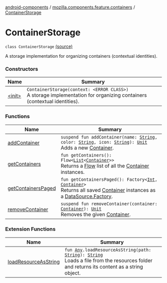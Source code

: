 [android-components](../../index.md) / [mozilla.components.feature.containers](../index.md) / [ContainerStorage](./index.md)

# ContainerStorage

`class ContainerStorage` [(source)](https://github.com/mozilla-mobile/android-components/blob/master/components/feature/containers/src/main/java/mozilla/components/feature/containers/ContainerStorage.kt#L20)

A storage implementation for organizing containers (contextual identities).

### Constructors

| Name | Summary |
|---|---|
| [&lt;init&gt;](-init-.md) | `ContainerStorage(context: <ERROR CLASS>)`<br>A storage implementation for organizing containers (contextual identities). |

### Functions

| Name | Summary |
|---|---|
| [addContainer](add-container.md) | `suspend fun addContainer(name: `[`String`](https://kotlinlang.org/api/latest/jvm/stdlib/kotlin/-string/index.html)`, color: `[`String`](https://kotlinlang.org/api/latest/jvm/stdlib/kotlin/-string/index.html)`, icon: `[`String`](https://kotlinlang.org/api/latest/jvm/stdlib/kotlin/-string/index.html)`): `[`Unit`](https://kotlinlang.org/api/latest/jvm/stdlib/kotlin/-unit/index.html)<br>Adds a new [Container](../-container/index.md). |
| [getContainers](get-containers.md) | `fun getContainers(): Flow<`[`List`](https://kotlinlang.org/api/latest/jvm/stdlib/kotlin.collections/-list/index.html)`<`[`Container`](../-container/index.md)`>>`<br>Returns a [Flow](#) list of all the [Container](../-container/index.md) instances. |
| [getContainersPaged](get-containers-paged.md) | `fun getContainersPaged(): Factory<`[`Int`](https://kotlinlang.org/api/latest/jvm/stdlib/kotlin/-int/index.html)`, `[`Container`](../-container/index.md)`>`<br>Returns all saved [Container](../-container/index.md) instances as a [DataSource.Factory](#). |
| [removeContainer](remove-container.md) | `suspend fun removeContainer(container: `[`Container`](../-container/index.md)`): `[`Unit`](https://kotlinlang.org/api/latest/jvm/stdlib/kotlin/-unit/index.html)<br>Removes the given [Container](../-container/index.md). |

### Extension Functions

| Name | Summary |
|---|---|
| [loadResourceAsString](../../mozilla.components.support.test.file/kotlin.-any/load-resource-as-string.md) | `fun `[`Any`](https://kotlinlang.org/api/latest/jvm/stdlib/kotlin/-any/index.html)`.loadResourceAsString(path: `[`String`](https://kotlinlang.org/api/latest/jvm/stdlib/kotlin/-string/index.html)`): `[`String`](https://kotlinlang.org/api/latest/jvm/stdlib/kotlin/-string/index.html)<br>Loads a file from the resources folder and returns its content as a string object. |
